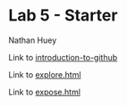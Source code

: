 # Lab 5 - Starter
Nathan Huey

Link to [introduction-to-github](https://github.com/Nahuey/introduction-to-github)

Link to [explore.html](https://nahuey.github.io/cse110-sp23-Lab5/explore.html)

Link to [expose.html](https://nahuey.github.io/cse110-sp23-Lab5/expose.html)
